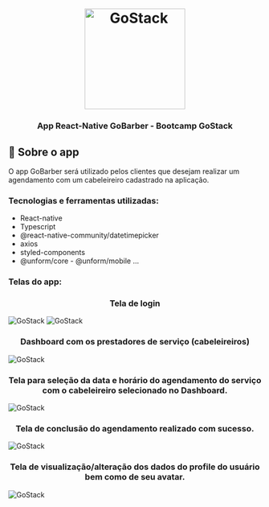 <h1 align="center">
    <img alt="GoStack" src="https://rocketseat-cdn.s3-sa-east-1.amazonaws.com/bootcamp-header.png" width="200px" />
</h1>

<h3 align="center">
  App React-Native GoBarber - Bootcamp GoStack
</h3>


## :rocket: Sobre o app
O app GoBarber será utilizado pelos clientes que desejam realizar um agendamento com um cabeleireiro cadastrado na aplicação.

### Tecnologias e ferramentas utilizadas:

* React-native
* Typescript
* @react-native-community/datetimepicker
* axios
* styled-components
* @unform/core - @unform/mobile 
...

### Telas do app:

<h3 align="center">
  Tela de login
</h3>

<img alt="GoStack" src="https://github.com/camilaseasky/appGoBarber/blob/master/docs/SignIn.png" />
<img alt="GoStack" src="https://github.com/camilaseasky/appGoBarber/blob/master/docs/SignIn_2.png" />

<h3 align="center">
  Dashboard com os prestadores de serviço (cabeleireiros)
</h3>

<img alt="GoStack" src="https://github.com/camilaseasky/appGoBarber/blob/master/docs/Dashboard.png" />

<h3 align="center">
  Tela para seleção da data e horário do agendamento do serviço com o cabeleireiro selecionado no Dashboard.
</h3>

<img alt="GoStack" src="https://github.com/camilaseasky/appGoBarber/blob/master/docs/CreateAppointment.png" />

<h3 align="center">
  Tela de conclusão do agendamento realizado com sucesso.
</h3>

<img alt="GoStack" src="https://github.com/camilaseasky/appGoBarber/blob/master/docs/AppointmentCreated.png" />

<h3 align="center">
  Tela de visualização/alteração dos dados do profile do usuário bem como de seu avatar.
</h3>

<img alt="GoStack" src="https://github.com/camilaseasky/appGoBarber/blob/master/docs/Profile.png" />


